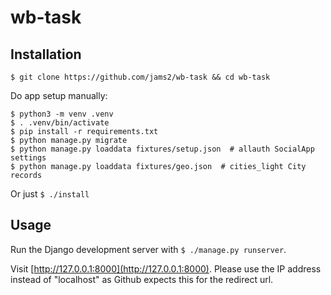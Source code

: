 # wb-task

## Installation

```
$ git clone https://github.com/jams2/wb-task && cd wb-task
```

Do app setup manually:

```
$ python3 -m venv .venv
$ . .venv/bin/activate
$ pip install -r requirements.txt
$ python manage.py migrate
$ python manage.py loaddata fixtures/setup.json  # allauth SocialApp settings
$ python manage.py loaddata fixtures/geo.json  # cities_light City records
```

Or just `$ ./install`


## Usage

Run the Django development server with `$ ./manage.py runserver`.

Visit [http://127.0.0.1:8000](http://127.0.0.1:8000). Please use the IP address instead of "localhost" as Github expects this for the redirect url.
